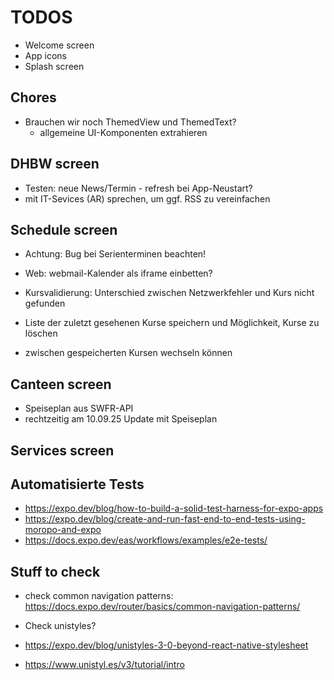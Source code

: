 # TODOS

- Welcome screen
- App icons
- Splash screen

## Chores

- Brauchen wir noch ThemedView und ThemedText?
  - allgemeine UI-Komponenten extrahieren

## DHBW screen

- Testen: neue News/Termin - refresh bei App-Neustart?
- mit IT-Sevices (AR) sprechen, um ggf. RSS zu vereinfachen

## Schedule screen

- Achtung: Bug bei Serienterminen beachten!
- Web: webmail-Kalender als iframe einbetten?

- Kursvalidierung: Unterschied zwischen Netzwerkfehler und Kurs nicht gefunden
- Liste der zuletzt gesehenen Kurse speichern und Möglichkeit, Kurse zu löschen
- zwischen gespeicherten Kursen wechseln können

## Canteen screen

- Speiseplan aus SWFR-API
- rechtzeitig am 10.09.25 Update mit Speiseplan

## Services screen

## Automatisierte Tests

- https://expo.dev/blog/how-to-build-a-solid-test-harness-for-expo-apps
- https://expo.dev/blog/create-and-run-fast-end-to-end-tests-using-moropo-and-expo
- https://docs.expo.dev/eas/workflows/examples/e2e-tests/

## Stuff to check

- check common navigation patterns: https://docs.expo.dev/router/basics/common-navigation-patterns/
- Check unistyles?

- https://expo.dev/blog/unistyles-3-0-beyond-react-native-stylesheet
- https://www.unistyl.es/v3/tutorial/intro
